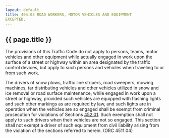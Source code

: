 ```yaml
---
layout: default 
title: 404.03 ROAD WORKERS, MOTOR VEHICLES AND EQUIPMENT
EXCEPTED.
---
```


{{ page.title }}
----------------

The provisions of this Traffic Code do not apply to persons, teams,
motor vehicles and other equipment while actually engaged in work upon
the surface of a street or highway within an area designated by the
traffic control devices, but apply to such persons and vehicles when
traveling to or from such work.

The drivers of snow plows, traffic line stripers, road sweepers, mowing
machines, tar distributing vehicles and other vehicles utilized in snow
and ice removal or road surface maintenance, while engaged in work upon
a street or highway, provided such vehicles are equipped with flashing
lights and such other markings as are required by law, and such lights
are in operation when the vehicles are so engaged shall be exempt from
criminal prosecution for violations of Sections [452.01](1f0da391.html).
Such exemption shall not apply to such drivers when their vehicles are
not so engaged. This section shall not exempt a driver of such equipment
from civil liability arising from the violation of the sections referred
to herein. (ORC 4511.04)

